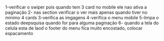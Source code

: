 1-verificar o swiper pois quando tem 3 card no mobile ele nao ativa a paginação
2- nas section verificar o ver mais apenas quando tiver no minimo 4 cards
3-verifica as imgagens
4-verifica o menu mobile
5-limpa o estado deepsquisa quando for para alguma paginação
6- quando a tela do celula esta de laod o footer do menu fica muito encostado, colocar espacamento